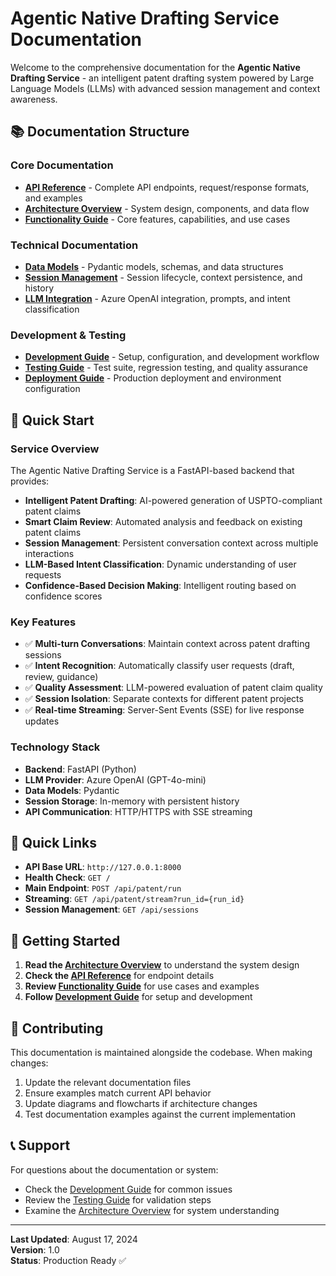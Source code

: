 # Agentic Native Drafting Service Documentation

Welcome to the comprehensive documentation for the **Agentic Native Drafting Service** - an intelligent patent drafting system powered by Large Language Models (LLMs) with advanced session management and context awareness.

## 📚 Documentation Structure

### **Core Documentation**
- **[API Reference](api-reference.md)** - Complete API endpoints, request/response formats, and examples
- **[Architecture Overview](architecture.md)** - System design, components, and data flow
- **[Functionality Guide](functionality.md)** - Core features, capabilities, and use cases

### **Technical Documentation**
- **[Data Models](data-models.md)** - Pydantic models, schemas, and data structures
- **[Session Management](session-management.md)** - Session lifecycle, context persistence, and history
- **[LLM Integration](llm-integration.md)** - Azure OpenAI integration, prompts, and intent classification

### **Development & Testing**
- **[Development Guide](development.md)** - Setup, configuration, and development workflow
- **[Testing Guide](testing.md)** - Test suite, regression testing, and quality assurance
- **[Deployment Guide](deployment.md)** - Production deployment and environment configuration

## 🚀 Quick Start

### **Service Overview**
The Agentic Native Drafting Service is a FastAPI-based backend that provides:

- **Intelligent Patent Drafting**: AI-powered generation of USPTO-compliant patent claims
- **Smart Claim Review**: Automated analysis and feedback on existing patent claims
- **Session Management**: Persistent conversation context across multiple interactions
- **LLM-Based Intent Classification**: Dynamic understanding of user requests
- **Confidence-Based Decision Making**: Intelligent routing based on confidence scores

### **Key Features**
- ✅ **Multi-turn Conversations**: Maintain context across patent drafting sessions
- ✅ **Intent Recognition**: Automatically classify user requests (draft, review, guidance)
- ✅ **Quality Assessment**: LLM-powered evaluation of patent claim quality
- ✅ **Session Isolation**: Separate contexts for different patent projects
- ✅ **Real-time Streaming**: Server-Sent Events (SSE) for live response updates

### **Technology Stack**
- **Backend**: FastAPI (Python)
- **LLM Provider**: Azure OpenAI (GPT-4o-mini)
- **Data Models**: Pydantic
- **Session Storage**: In-memory with persistent history
- **API Communication**: HTTP/HTTPS with SSE streaming

## 🔗 Quick Links

- **API Base URL**: `http://127.0.0.1:8000`
- **Health Check**: `GET /`
- **Main Endpoint**: `POST /api/patent/run`
- **Streaming**: `GET /api/patent/stream?run_id={run_id}`
- **Session Management**: `GET /api/sessions`

## 📖 Getting Started

1. **Read the [Architecture Overview](architecture.md)** to understand the system design
2. **Check the [API Reference](api-reference.md)** for endpoint details
3. **Review [Functionality Guide](functionality.md)** for use cases and examples
4. **Follow [Development Guide](development.md)** for setup and development

## 🤝 Contributing

This documentation is maintained alongside the codebase. When making changes:

1. Update the relevant documentation files
2. Ensure examples match current API behavior
3. Update diagrams and flowcharts if architecture changes
4. Test documentation examples against the current implementation

## 📞 Support

For questions about the documentation or system:

- Check the [Development Guide](development.md) for common issues
- Review the [Testing Guide](testing.md) for validation steps
- Examine the [Architecture Overview](architecture.md) for system understanding

---

**Last Updated**: August 17, 2024  
**Version**: 1.0  
**Status**: Production Ready ✅
